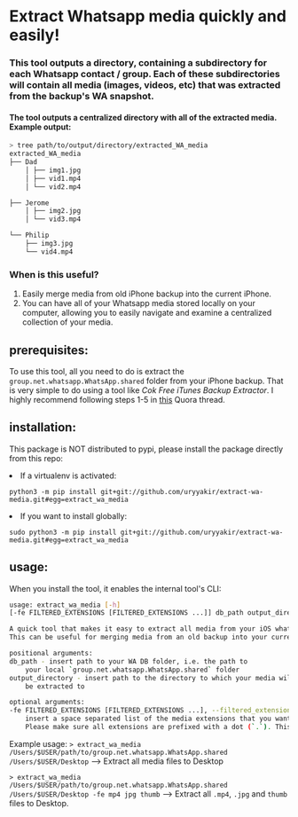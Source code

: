 

# Extract Whatsapp media quickly and easily!
### This tool outputs a directory, containing a subdirectory for each Whatsapp contact / group. Each of these subdirectories will contain all media (images, videos, etc) that was extracted from the backup's WA snapshot.
####  The tool outputs a centralized directory with all of the extracted media. Example output:
```bash
> tree path/to/output/directory/extracted_WA_media
extracted_WA_media
├── Dad
	│ ├── img1.jpg
	│ ├── vid1.mp4
	│ └── vid2.mp4

├── Jerome
	│ ├── img2.jpg
	│ └── vid3.mp4

└── Philip
	├── img3.jpg
	└── vid4.mp4
```

### When is this useful?
1. Easily merge media from old iPhone backup into the current iPhone.
2. You can have all of your Whatsapp media stored locally on your computer, allowing you to easily navigate and examine a centralized collection of your media.

## prerequisites:

To use this tool, all you need to do is extract the `group.net.whatsapp.WhatsApp.shared` folder from your iPhone backup.
That is very simple to do using a tool like *Cok Free iTunes Backup Extractor*. I highly recommend following steps 1-5 in [this](https://www.quora.com/How-can-I-extract-WhatsApp-messages-from-an-iPhone-backup) Quora thread.


## installation:

This package is NOT distributed to pypi, please install the package directly from this repo:<br>
<li>If a virtualenv is activated:</li>

`python3 -m pip install git+git://github.com/uryyakir/extract-wa-media.git#egg=extract_wa_media`
<li>If you want to install globally:</li>

`sudo python3 -m pip install git+git://github.com/uryyakir/extract-wa-media.git#egg=extract_wa_media`


## usage:
When you install the tool, it enables the internal tool's CLI:

```bash
usage: extract_wa_media [-h]
[-fe FILTERED_EXTENSIONS [FILTERED_EXTENSIONS ...]] db_path output_directory

A quick tool that makes it easy to extract all media from your iOS whatsapp database.
This can be useful for merging media from an old backup into your current device.

positional arguments:
db_path - insert path to your WA DB folder, i.e. the path to
    your local `group.net.whatsapp.WhatsApp.shared` folder
output_directory - insert path to the directory to which your media will
    be extracted to

optional arguments:
-fe FILTERED_EXTENSIONS [FILTERED_EXTENSIONS ...], --filtered_extensions FILTERED_EXTENSIONS [FILTERED_EXTENSIONS ...]
    insert a space separated list of the media extensions that you want to extract.
    Please make sure all extensions are prefixed with a dot (`.`). This defaults to `.mp4`
```
Example usage:
`> extract_wa_media /Users/$USER/path/to/group.net.whatsapp.WhatsApp.shared /Users/$USER/Desktop` --> Extract all media files to Desktop

`> extract_wa_media /Users/$USER/path/to/group.net.whatsapp.WhatsApp.shared /Users/$USER/Desktop -fe mp4 jpg thumb` --> Extract all `.mp4`, `.jpg` and `thumb` files to Desktop.
